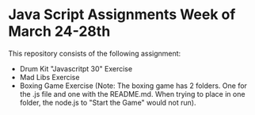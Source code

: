 # Java Script Assignments Week of March 24-28th

This repository consists of the following assignment:
- Drum Kit "Javascritpt 30" Exercise
- Mad Libs Exercise
- Boxing Game Exercise (Note: The boxing game has 2 folders. One for the .js file and one with the README.md. When trying to place in one folder, the node.js to "Start the Game" would not run).
